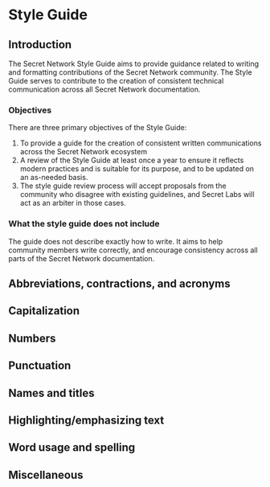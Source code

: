 # Style Guide

## Introduction&#x20;

The Secret Network Style Guide aims to provide guidance related to writing and formatting contributions of the Secret Network community. The Style Guide serves to contribute to the creation of consistent technical communication across all Secret Network documentation.&#x20;

### Objectives

There are three primary objectives of the Style Guide:&#x20;

1. To provide a guide for the creation of consistent written communications across the Secret Network ecosystem
2. A review of the Style Guide at least once a year to ensure it reflects modern practices and is suitable for its purpose, and to be updated on an as-needed basis.&#x20;
3. The style guide review process will accept proposals from the community who disagree with existing guidelines, and Secret Labs will act as an arbiter in those cases.&#x20;

### What the style guide does not include

The guide does not describe exactly how to write. It aims to help community members write correctly, and encourage consistency across all parts of the Secret Network documentation.&#x20;

## Abbreviations, contractions, and acronyms

## Capitalization&#x20;

## Numbers

## Punctuation&#x20;

## Names and titles&#x20;

## Highlighting/emphasizing text

## Word usage and spelling&#x20;

## Miscellaneous



